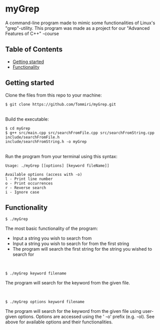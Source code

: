 # myGrep

A command-line program made to mimic some functionalities of Linux's "grep"-utility. This program was made as a project
for our "Advanced Features of C++" -course

## Table of Contents

* [Getting started](#getting-started)
* [Functionality](#functionality)

## Getting started

<a name="getting-started"></a>

Clone the files from this repo to your machine:

```
$ git clone https://github.com/Tommiri/myGrep.git
```

<br>
Build the executable:

```
$ cd myGrep
$ g++ src/main.cpp src/searchFromFile.cpp src/searchFromString.cpp include/searchFromFile.h 
include/searchFromString.h -o myGrep
```

<br>
Run the program from your terminal using this syntax:

```
Usage: ./myGrep [[options] [keyword fileName]]

Available options (access with -o)
l - Print line number
o - Print occurrences
r - Reverse search
i - Ignore case
```

## Functionality

<a name="functionality"></a>

```
$ ./myGrep
```

The most basic functionality of the program:

* Input a string you wish to search from
* Input a string you wish to search for from the first string
* The program will search the first string for the string you wished to search for

<br>

```
$ ./myGrep keyword filename
```

The program will search for the keyword from the given file.

<br>

```
$ ./myGrep options keyword filename
```

The program will search for the keyword from the given file using user-given options. Options are accessed using the '
-o' prefix (e.g. -ol). See above for available options and their functionalities.
